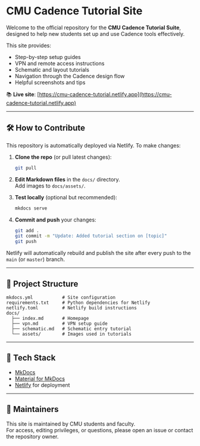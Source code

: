 # CMU Cadence Tutorial Site

Welcome to the official repository for the **CMU Cadence Tutorial Suite**, designed to help new students set up and use Cadence tools effectively.

This site provides:
- Step-by-step setup guides
- VPN and remote access instructions
- Schematic and layout tutorials
- Navigation through the Cadence design flow
- Helpful screenshots and tips

📚 **Live site**: [https://cmu-cadence-tutorial.netlify.app](https://cmu-cadence-tutorial.netlify.app)

---

## 🛠 How to Contribute

This repository is automatically deployed via Netlify. To make changes:

1. **Clone the repo** (or pull latest changes):

    ```bash
    git pull
    ```

2. **Edit Markdown files** in the `docs/` directory.  
   Add images to `docs/assets/`.

3. **Test locally** (optional but recommended):

    ```bash
    mkdocs serve
    ```

4. **Commit and push** your changes:

    ```bash
    git add .
    git commit -m "Update: Added tutorial section on [topic]"
    git push
    ```

Netlify will automatically rebuild and publish the site after every push to the `main` (or `master`) branch.

---

## 📁 Project Structure

```
mkdocs.yml           # Site configuration
requirements.txt     # Python dependencies for Netlify
netlify.toml         # Netlify build instructions
docs/
  ├── index.md       # Homepage
  ├── vpn.md         # VPN setup guide
  ├── schematic.md   # Schematic entry tutorial
  └── assets/        # Images used in tutorials
```

---

## 🧰 Tech Stack

- [MkDocs](https://www.mkdocs.org/)
- [Material for MkDocs](https://squidfunk.github.io/mkdocs-material/)
- [Netlify](https://www.netlify.com/) for deployment

---

## 👥 Maintainers

This site is maintained by CMU students and faculty.  
For access, editing privileges, or questions, please open an issue or contact the repository owner.
